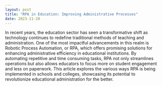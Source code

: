 ```yaml
---
layout: post
title: "RPA in Education: Improving Administrative Processes"
date: 2023-11-20
---
```


In recent years, the education sector has seen a transformative shift as technology continues to redefine traditional methods of teaching and administration. One of the most impactful advancements in this realm is Robotic Process Automation, or RPA, which offers promising solutions for enhancing administrative efficiency in educational institutions. By automating repetitive and time consuming tasks, RPA not only streamlines operations but also allows educators to focus more on student engagement and less on paperwork. This article explores the various ways RPA is being implemented in schools and colleges, showcasing its potential to revolutionize educational administration for the better.
